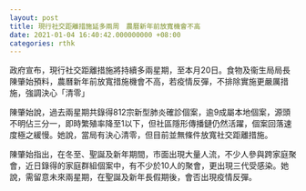 ```yaml
---
layout: post
title: 現行社交距離措施延多兩周　農曆新年前放寬機會不高
date: 2021-01-04 16:40:42.000000000 +08:00
categories: rthk
---
```


政府宣布，現行社交距離措施將持續多兩星期，至本月20日。食物及衞生局局長陳肇始預料，農曆新年前放寬措施機會不高，若疫情反彈，不排除實施更嚴厲措施，強調決心「清零」 

陳肇始說，過去兩星期共錄得812宗新型肺炎確診個案，逾9成屬本地個案，源頭不明佔三分一，即時繁殖率降至1以下，但社區隱形傳播鏈仍然活躍，個案回落速度極之緩慢。她說，當局有決心清零，但目前並無條件放寬社交距離措施。

陳肇始指出，在冬至、聖誕及新年期間，市面出現大量人流，不少人參與跨家庭聚會，近日錄得的家庭群組個案中，有不少於10人的聚會，更出現三代受感染。她說，需留意未來兩星期，在聖誕及新年長假期後，會否出現疫情反彈。
